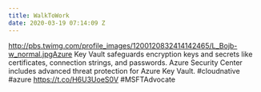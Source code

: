 ```yaml
---
title: WalkToWork
date: 2020-03-19 07:14:09 Z
---
```


 http://pbs.twimg.com/profile_images/1200120832414142465/L_Bojb-w_normal.jpgAzure Key Vault safeguards encryption keys and secrets like certificates, connection strings, and passwords. Azure Security Center includes advanced threat protection for Azure Key Vault. #cloudnative #azure https://t.co/H6U3UoeS0V #MSFTAdvocate